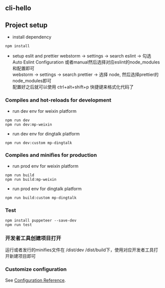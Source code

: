 ## cli-hello

## Project setup
- install dependency
```
npm install
```
- setup eslit and prettier
webstorm -> settings -> search eslint -> 勾选 Auto Eslint Configuration 或者manual然后选择对应eslint的node_modules和配置即可 <br>
webstorm -> settings -> search prettier -> 选择 node, 然后选择prettier的node_modules即可 <br>
配置好之后就可以使用 ctrl+alt+shift+p 快捷键来格式化代码了 

### Compiles and hot-reloads for development
- run dev env for weixin platform
```
npm run dev
npm run dev:mp-weixin
```
- run dev env for dingtalk platform
```
npm run dev:custom mp-dingtalk
```

### Compiles and minifies for production
- run prod env for weixin platform
```
npm run build
npm run build:mp-weixin
```
- run prod env for dingtalk platform
```
npm run build:custom mp-dingtalk
```

### Test
```
npm install puppeteer --save-dev
npm run test
```

### 开发者工具创建项目打开
运行或者发行的minifies文件在 /dist/dev  /dist/build下，使用对应开发者工具打开新建项目即可

### Customize configuration
See [Configuration Reference](https://cli.vuejs.org/config/).
